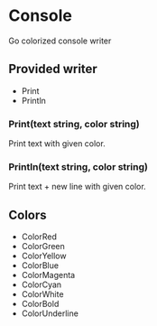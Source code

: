 # Console
Go colorized console writer

## Provided writer

* Print
* Println

### Print(text string, color string)

Print text with given color.

### Println(text string, color string)

Print text + new line with given color.

## Colors

* ColorRed
* ColorGreen
* ColorYellow
* ColorBlue
* ColorMagenta
* ColorCyan
* ColorWhite
* ColorBold
* ColorUnderline
